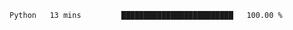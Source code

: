 <!--START_SECTION:waka-->

```txt
Python   13 mins         █████████████████████████   100.00 %
```

<!--END_SECTION:waka-->
